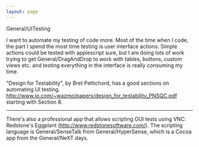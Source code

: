 ```yaml
---
layout: page
---
```


General/UITesting

I want to automate my testing of code more.  Most of the time when I code, the part I spend the most time testing is user interface actions. Simple actions could be tested with applescript sure, but I am doing lots of work trying to get General/DragAndDrop to work with tables, buttons, custom views etc. and testing everything in the interface is really consuming my time.

"Design for Testability", by Bret Pettichord, has a good sections on automating UI testing. http://www.io.com/~wazmo/papers/design_for_testability_PNSQC.pdf starting with Section 8.

----

There's also a professional app that allows scripting GUI tests using VNC: Redstone's Eggplant (http://www.redstonesoftware.com/). The scripting language is General/SenseTalk from General/HyperSense, which is a Cocoa app from the General/NeXT days.